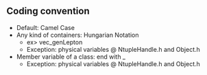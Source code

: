 ## Coding convention

* Default: Camel Case
* Any kind of containers: Hungarian Notation
  * ex> vec_genLepton
  * Exception: physical variables @ NtupleHandle.h and Object.h
* Member variable of a class: end with _
  * Exception: physical variables @ NtupleHandle.h and Object.h

